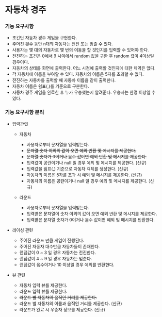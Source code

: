 # 자동차 경주

### 기능 요구사항

- 초간단 자동차 경주 게임을 구현한다.
- 주어진 횟수 동안 n대의 자동차는 전진 또는 멈출 수 있다.
- 사용자는 몇 대의 자동차로 몇 번의 이동을 할 것인지를 입력할 수 있어야 한다.
- 전진하는 조건은 0에서 9 사이에서 random 값을 구한 후 random 값이 4이상일 경우이다.
- 자동차의 상태를 화면에 출력한다. 어느 시점에 출력할 것인지에 대한 제약은 없다.
- 각 자동차에 이름을 부여할 수 있다. 자동차의 이름은 5자를 초과할 수 없다.
- 전진하는 자동차를 출력할 때 자동차 이름을 같이 출력한다.
- 자동차 이름은 쉼표(,)를 기준으로 구분한다.
- 자동차 경주 게임을 완료한 후 누가 우승했는지 알려준다. 우승자는 한명 이상일 수 있다.

### 기능 요구사항 분리

- 입력관련
  - 자동차
    - 사용자로부터 문자열을 입력받는다.
    - ~~문자열 숫자 이외의 값이 오면 예외 반환 및 메시지를 제공한다.~~
    - ~~문자열 숫자가 0이거나 음수 값이면 예외 반환 및 메시지를 제공한다.~~
    - 입력값이 공란이거나 null 일 경우 예외 및 메시지를 제공한다. (신규)
    - 입력값을 쉼표(,) 기준으로 자동차 객체를 생성한다. (신규)
    - 자동차의 이름은 5자를 초과 시 예외 및 메시지를 제공한다. (신규)
    - 자동차의 이름은 공란이거나 null 일 경우 예외 및 메시지를 제공한다. (신규)

  - 라운드
    - 사용자로부터 문자열을 입력받는다.
    - 입력받은 문자열이 숫자 이외의 값이 오면 예외 반환 및 메시지를 제공한다.
    - 입력받은 문자열 숫자가 0이거나 음수 값이면 예외 및 메시지를 반환한다.

- 레이싱 관련
  - 주어진 라운드 만큼 게임이 진행된다.
  - 주어진 자동자 대수만큼 자동차들이 존재한다.
  - 랜덤값이 0 ~ 3 일 경우 자동차는 전진한다.
  - 랜덤값이 4 ~ 9 일 경우 자동차는 멈춘다.
  - 랜덤값이 음수이거나 10 이상일 경우 예외를 반환한다.

- 뷰 관련
  - 자동차 입력 뷰를 제공한다.
  - 라운드 입력 뷰를 제공한다.
  - ~~라운드 별 자동차의 움직인 거리를 제공한다.~~
  - 라운드 별 자동차의 이름과 움직인 거리를 제공한다. (신규)
  - 라운드가 완료 시 우승자 정보를 제공한다. (신규)